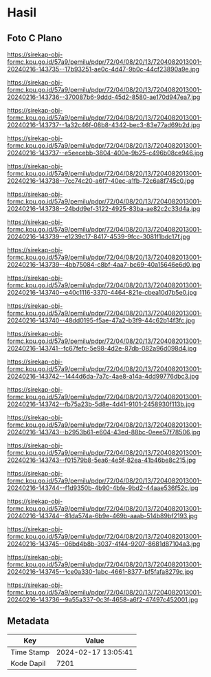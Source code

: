 # Hasil

## Foto C Plano

https://sirekap-obj-formc.kpu.go.id/57a9/pemilu/pdpr/72/04/08/20/13/7204082013001-20240216-143735--17b93251-ae0c-4d47-9b0c-44cf23890a9e.jpg

https://sirekap-obj-formc.kpu.go.id/57a9/pemilu/pdpr/72/04/08/20/13/7204082013001-20240216-143736--370087b6-9ddd-45d2-8580-ae170d947ea7.jpg

https://sirekap-obj-formc.kpu.go.id/57a9/pemilu/pdpr/72/04/08/20/13/7204082013001-20240216-143737--1a32c46f-08b8-4342-bec3-83e77ad69b2d.jpg

https://sirekap-obj-formc.kpu.go.id/57a9/pemilu/pdpr/72/04/08/20/13/7204082013001-20240216-143737--e5eecebb-3804-400e-9b25-c496b08ce946.jpg

https://sirekap-obj-formc.kpu.go.id/57a9/pemilu/pdpr/72/04/08/20/13/7204082013001-20240216-143738--7cc74c20-a6f7-40ec-a1fb-72c6a8f745c0.jpg

https://sirekap-obj-formc.kpu.go.id/57a9/pemilu/pdpr/72/04/08/20/13/7204082013001-20240216-143738--24bdd9ef-3122-4925-83ba-ae82c2c33d4a.jpg

https://sirekap-obj-formc.kpu.go.id/57a9/pemilu/pdpr/72/04/08/20/13/7204082013001-20240216-143739--e1239c17-8417-4539-9fcc-3081f1bdc17f.jpg

https://sirekap-obj-formc.kpu.go.id/57a9/pemilu/pdpr/72/04/08/20/13/7204082013001-20240216-143739--4bb75084-c8bf-4aa7-bc69-40a15646e6d0.jpg

https://sirekap-obj-formc.kpu.go.id/57a9/pemilu/pdpr/72/04/08/20/13/7204082013001-20240216-143740--e40c1116-3370-4464-821e-cbea10d7b5e0.jpg

https://sirekap-obj-formc.kpu.go.id/57a9/pemilu/pdpr/72/04/08/20/13/7204082013001-20240216-143740--48dd0195-f5ae-47a2-b3f9-44c62b14f3fc.jpg

https://sirekap-obj-formc.kpu.go.id/57a9/pemilu/pdpr/72/04/08/20/13/7204082013001-20240216-143741--fc67fefc-5e98-4d2e-87db-082a96d098d4.jpg

https://sirekap-obj-formc.kpu.go.id/57a9/pemilu/pdpr/72/04/08/20/13/7204082013001-20240216-143742--1444d6da-7a7c-4ae8-a14a-4dd99776dbc3.jpg

https://sirekap-obj-formc.kpu.go.id/57a9/pemilu/pdpr/72/04/08/20/13/7204082013001-20240216-143742--fb75a23b-5d8e-4d41-9101-2458930f113b.jpg

https://sirekap-obj-formc.kpu.go.id/57a9/pemilu/pdpr/72/04/08/20/13/7204082013001-20240216-143743--b2953b61-e604-43ed-88bc-0eee57f78506.jpg

https://sirekap-obj-formc.kpu.go.id/57a9/pemilu/pdpr/72/04/08/20/13/7204082013001-20240216-143743--f01579b8-5ea6-4e5f-82ea-41b46be8c215.jpg

https://sirekap-obj-formc.kpu.go.id/57a9/pemilu/pdpr/72/04/08/20/13/7204082013001-20240216-143744--f1d9350b-4b90-4bfe-9bd2-44aae536f52c.jpg

https://sirekap-obj-formc.kpu.go.id/57a9/pemilu/pdpr/72/04/08/20/13/7204082013001-20240216-143744--81da574a-6b9e-469b-aaab-514b89bf2193.jpg

https://sirekap-obj-formc.kpu.go.id/57a9/pemilu/pdpr/72/04/08/20/13/7204082013001-20240216-143745--06bd4b8b-3037-4f44-9207-8681d87104a3.jpg

https://sirekap-obj-formc.kpu.go.id/57a9/pemilu/pdpr/72/04/08/20/13/7204082013001-20240216-143745--1ce0a330-1abc-4661-8377-bf5fafa8279c.jpg

https://sirekap-obj-formc.kpu.go.id/57a9/pemilu/pdpr/72/04/08/20/13/7204082013001-20240216-143736--9a55a337-0c3f-4658-a6f2-47497c452001.jpg


## Metadata

| Key        | Value               |
| ---------- | ------------------- |
| Time Stamp | 2024-02-17 13:05:41 |
| Kode Dapil | 7201                |



